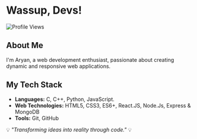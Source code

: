 # Wassup, Devs! 

![Profile Views](https://komarev.com/ghpvc/?username=yourusername&color=blueviolet&style=flat-square)

## About Me
I'm Aryan, a web development enthusiast, passionate about creating dynamic and responsive web applications.

## My Tech Stack
- **Languages:** C, C++, Python, JavaScript.
- **Web Technologies:** HTML5, CSS3, ES6+, React.JS, Node.Js, Express & MongoDB
- **Tools:** Git, GitHub 

💡 *"Transforming ideas into reality through code."* 💡


<!--
**aryannxroot/aryannxroot** is a ✨ _special_ ✨ repository because its `README.md` (this file) appears on your GitHub profile.

Here are some ideas to get you started:

- 🔭 I’m currently working on ...
- 🌱 I’m currently learning ...
- 👯 I’m looking to collaborate on ...
- 🤔 I’m looking for help with ...
- 💬 Ask me about ...
- 📫 How to reach me: ...
- 😄 Pronouns: ...
- ⚡ Fun fact: ...
-->
